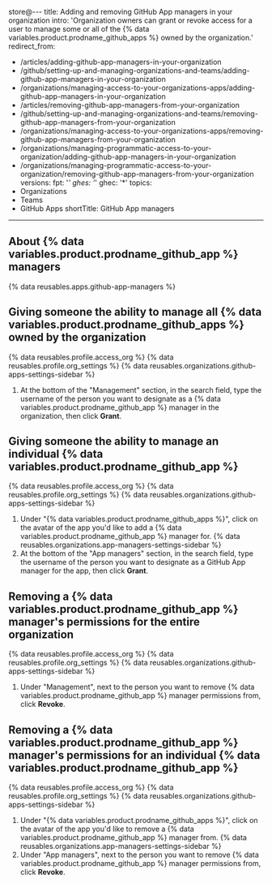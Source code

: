 store@---
title: Adding and removing GitHub App managers in your organization
intro: 'Organization owners can grant or revoke access for a user to manage some or all of the {% data variables.product.prodname_github_apps %} owned by the organization.'
redirect_from:
  - /articles/adding-github-app-managers-in-your-organization
  - /github/setting-up-and-managing-organizations-and-teams/adding-github-app-managers-in-your-organization
  - /organizations/managing-access-to-your-organizations-apps/adding-github-app-managers-in-your-organization
  - /articles/removing-github-app-managers-from-your-organization
  - /github/setting-up-and-managing-organizations-and-teams/removing-github-app-managers-from-your-organization
  - /organizations/managing-access-to-your-organizations-apps/removing-github-app-managers-from-your-organization
  - /organizations/managing-programmatic-access-to-your-organization/adding-github-app-managers-in-your-organization
  - /organizations/managing-programmatic-access-to-your-organization/removing-github-app-managers-from-your-organization
versions:
  fpt: '*'
  ghes: '*'
  ghec: '*'
topics:
  - Organizations
  - Teams
  - GitHub Apps
shortTitle: GitHub App managers
---

## About {% data variables.product.prodname_github_app %} managers

{% data reusables.apps.github-app-managers %}

## Giving someone the ability to manage all {% data variables.product.prodname_github_apps %} owned by the organization

{% data reusables.profile.access_org %}
{% data reusables.profile.org_settings %}
{% data reusables.organizations.github-apps-settings-sidebar %}
1. At the bottom of the "Management" section, in the search field, type the username of the person you want to designate as a {% data variables.product.prodname_github_app %} manager in the organization, then click **Grant**.

## Giving someone the ability to manage an individual {% data variables.product.prodname_github_app %}

{% data reusables.profile.access_org %}
{% data reusables.profile.org_settings %}
{% data reusables.organizations.github-apps-settings-sidebar %}
1. Under "{% data variables.product.prodname_github_apps %}", click on the avatar of the app you'd like to add a {% data variables.product.prodname_github_app %} manager for.
{% data reusables.organizations.app-managers-settings-sidebar %}
1. At the bottom of the "App managers" section, in the search field, type the username of the person you want to designate as a GitHub App manager for the app, then click **Grant**.

## Removing a {% data variables.product.prodname_github_app %} manager's permissions for the entire organization

{% data reusables.profile.access_org %}
{% data reusables.profile.org_settings %}
{% data reusables.organizations.github-apps-settings-sidebar %}
1. Under "Management", next to the person you want to remove {% data variables.product.prodname_github_app %} manager permissions from, click **Revoke**.

## Removing a {% data variables.product.prodname_github_app %} manager's permissions for an individual {% data variables.product.prodname_github_app %}

{% data reusables.profile.access_org %}
{% data reusables.profile.org_settings %}
{% data reusables.organizations.github-apps-settings-sidebar %}
1. Under "{% data variables.product.prodname_github_apps %}", click on the avatar of the app you'd like to remove a {% data variables.product.prodname_github_app %} manager from.
{% data reusables.organizations.app-managers-settings-sidebar %}
1. Under "App managers", next to the person you want to remove {% data variables.product.prodname_github_app %} manager permissions from, click **Revoke**.
